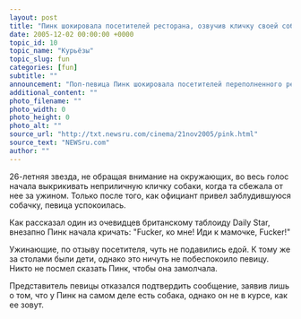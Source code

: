 ```yaml
---
layout: post
title: "Пинк шокировала посетителей ресторана, озвучив кличку своей собаки"
date: 2005-12-02 00:00:00 +0000
topic_id: 10
topic_name: "Курьёзы"
topic_slug: fun
categories: [fun]
subtitle: ""
announcement: "Поп-певица Пинк шокировала посетителей переполненного ресторана в Беверли Хиллз, когда озвучила необычную кличку своей собаки - Fucker."
additional_content: ""
photo_filename: ""
photo_width: 0
photo_height: 0
photo_alt: ""
source_url: "http://txt.newsru.com/cinema/21nov2005/pink.html"
source_text: "NEWSru.com"
author: ""
---
```

26-летняя звезда, не обращая внимание на окружающих, во весь голос начала выкрикивать неприличную кличку собаки, когда та сбежала от нее за ужином. Только после того, как официант привел заблудившуюся собачку, певица успокоилась.

Как рассказал один из очевидцев британскому таблоиду Daily Star, внезапно Пинк начала кричать: "Fucker, ко мне! Иди к мамочке, Fucker!"

Ужинающие, по отзыву посетителя, чуть не подавились едой. К тому же за столами были дети, однако это ничуть не побеспокоило певицу. Никто не посмел сказать Пинк, чтобы она замолчала.

Представитель певицы отказался подтвердить сообщение, заявив лишь о том, что у Пинк на самом деле есть собака, однако он не в курсе, как ее зовут.

